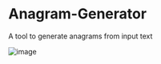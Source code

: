 # Anagram-Generator
A tool to generate anagrams from input text

![image](https://user-images.githubusercontent.com/73473767/222304011-81b1c1ad-d7f1-4419-9e94-2e31e2915db6.png)
